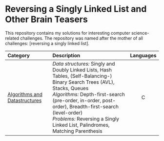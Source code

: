 Reversing a Singly Linked List and Other Brain Teasers
======================================================

This repository contains my solutions for interesting computer science-related challenges. The
repository was named after the mother of all challenges: [reversing a singly linked list].

| Category                                                   | Description                                      | Languages
| :--------------------------------------------------------- | :----------------------------------------------- | :-------:
| [Algorithms and Datastructures](algorithms-datastructures) | *Data structures:* Singly and Doubly Linked Lists, Hash Tables, (Self-Balancing-) Binary Search Trees (AVL), Stacks, Queues<br>*Algorithms:* Depth-first-search (pre-order, in-order, post-order), Breadth-first-search (level-order)<br>*Problems:* Reversing a Singly Linked List, Palindromes, Matching Parenthesis | C |
